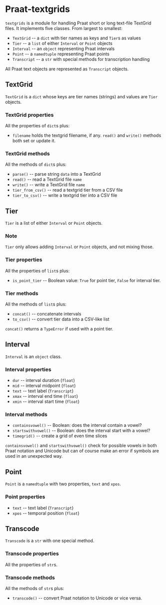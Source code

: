 # Praat-textgrids

`textgrids` is a module for handling Praat short or long text-file TextGrid files. It implements five classes. From largest to smallest:

* `TextGrid` -- a `dict` with tier names as keys and `Tier`s as values
* `Tier` -- a `list` of either `Interval` or `Point` objects
* `Interval` -- an `object` representing Praat intervals
* `Point` -- a `namedtuple` representing Praat points
* `Transcript` -- a `str` with special methods for transcription handling

All Praat text objects are represented as `Transcript` objects.

## TextGrid

`TextGrid` is a `dict` whose keys are tier names (strings) and values are `Tier` objects.

### TextGrid properties

All the properties of `dict`s plus:

* `filename` holds the textgrid filename, if any. `read()` and `write()` methods both set or update it.

### TextGrid methods

All the methods of `dict`s plus:

* `parse()` -- parse string `data` into a TextGrid
* `read()` -- read a TextGrid file `name`
* `write()` -- write a TextGrid file `name`
* `tier_from_csv()` -- read a textgrid tier from a CSV file
* `tier_to_csv()` -- write a textgrid tier into a CSV file

## Tier

`Tier` is a list of either `Interval` or `Point` objects.

### Note

`Tier` only allows adding `Interval` or `Point` objects, and not mixing those.

### Tier properties

All the properties of `list`s plus:

* `is_point_tier` -- Boolean value: `True` for point tier, `False` for interval tier.

### Tier methods

All the methods of `list`s plus:

* `concat()` -- concatenate intervals
* `to_csv()` -- convert tier data into a CSV-like list

`concat()` returns a `TypeError` if used with a point tier.

## Interval

`Interval` is an `object` class.

### Interval properties

* `dur` -- interval duration (`float`)
* `mid` -- interval midpoint (`float`)
* `text` -- text label (`Transcript`)
* `xmax` -- interval end time (`float`)
* `xmin` -- interval start time (`float`)

### Interval methods

* `containsvowel()` -- Boolean: does the interval contain a vowel?
* `startswithvowel()` -- Boolean: does the interval start with a vowel?
* `timegrid()` -- create a grid of even time slices

`containsvowel()` and `startswithvowel()` check for possible vowels in both Praat notation and Unicode but can of course make an error if symbols are used in an unexpected way.

## Point

`Point` is a `namedtuple` with two properties, `text` and `xpos`.

### Point properties

* `text` -- text label (`Transcript`)
* `xpos` -- temporal position (`float`)

## Transcode

`Transcode` is a `str` with one special method.

### Transcode properties

All the properties of `str`s.

### Transcode methods

All the methods of `str`s plus:

* `transcode()` -- convert Praat notation to Unicode or vice versa.
